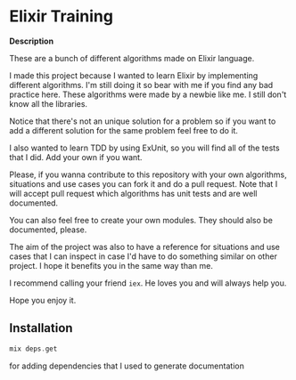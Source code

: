 # Elixir Training

**Description**

These are a bunch of different algorithms made on Elixir language.

I made this project because I wanted to learn Elixir by implementing different algorithms. I'm still doing it so bear with me if you find any bad practice here. These algorithms were made by a newbie like me. I still don't know all the libraries.

Notice that there's not an unique solution for a problem so if you want to add a different solution for the same problem feel free to do it.

I also wanted to learn TDD by using ExUnit, so you will find all of the tests that I did. Add your own if you want.

Please, if you wanna contribute to this repository with your own algorithms, situations and use cases you can fork it and do a pull request. Note that I will accept pull request which algorithms has unit tests and are well documented.

You can also feel free to create your own modules. They should also be documented, please.

The aim of the project was also to have a reference for situations and use cases that I can inspect in case I'd have to do something similar on other project. I hope it benefits you in the same way than me. 

I recommend calling your friend ```iex```. He loves you and will always help you.

Hope you enjoy it.

## Installation

```elixir
mix deps.get
```

for adding dependencies that I used to generate documentation

